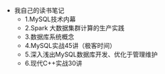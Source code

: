 * 我自己的读书笔记
  * 1.MySQL技术内幕
  * 2.Spark 大数据集群计算的生产实践
  * 3.数据库系统概念
  * 4.MySQL实战45讲（极客时间）
  * 5.深入浅出MySQL数据库开发、优化于管理维护
  * 6.现代C++实战30讲

